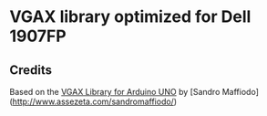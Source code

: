 # VGAX library optimized for Dell 1907FP

## Credits

Based on the [VGAX Library for Arduino UNO](https://github.com/smaffer/vgax) by [Sandro Maffiodo] (http://www.assezeta.com/sandromaffiodo/)
